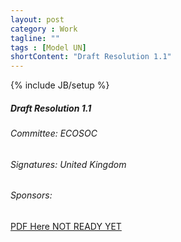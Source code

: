 ```yaml
---
layout: post
category : Work
tagline: ""
tags : [Model UN]
shortContent: "Draft Resolution 1.1"
---
```

{% include JB/setup %}

##### Draft Resolution 1.1

###### Committee: ECOSOC

###### Signatures: United Kingdom

###### Sponsors:

[PDF Here NOT READY YET](https://github.com/magetron/pdf/blob/master/%5BECOSOC%5DDraft.Resolution.1.1.Alpha.pdf)
